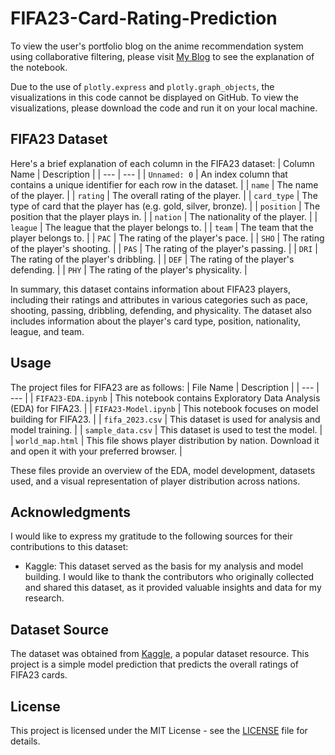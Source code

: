 # FIFA23-Card-Rating-Prediction

To view the user's portfolio blog on the anime recommendation system using collaborative filtering, please visit [My Blog](https://danielrs.systeme.io/fifa23-overall-rating-prediction) to see the explanation of the notebook.

Due to the use of `plotly.express` and `plotly.graph_objects`, the visualizations in this code cannot be displayed on GitHub. To view the visualizations, please download the code and run it on your local machine.

## FIFA23 Dataset
Here's a brief explanation of each column in the FIFA23 dataset:
| Column Name | Description |
| --- | --- |
| `Unnamed: 0` | An index column that contains a unique identifier for each row in the dataset. |
| `name` | The name of the player. |
| `rating` | The overall rating of the player. |
| `card_type` | The type of card that the player has (e.g. gold, silver, bronze). |
| `position` | The position that the player plays in. |
| `nation` | The nationality of the player. |
| `league` | The league that the player belongs to. |
| `team` | The team that the player belongs to. |
| `PAC` | The rating of the player's pace. |
| `SHO` | The rating of the player's shooting. |
| `PAS` | The rating of the player's passing. |
| `DRI` | The rating of the player's dribbling. |
| `DEF` | The rating of the player's defending. |
| `PHY` | The rating of the player's physicality. |

In summary, this dataset contains information about FIFA23 players, including their ratings and attributes in various categories such as pace, shooting, passing, dribbling, defending, and physicality. The dataset also includes information about the player's card type, position, nationality, league, and team.

## Usage
The project files for FIFA23 are as follows:
| File Name | Description |
| --- | --- |
| `FIFA23-EDA.ipynb` | This notebook contains Exploratory Data Analysis (EDA) for FIFA23. |
| `FIFA23-Model.ipynb` | This notebook focuses on model building for FIFA23. |
| `fifa_2023.csv` | This dataset is used for analysis and model training. |
| `sample_data.csv` | This dataset is used to test the model. |
| `world_map.html` | This file shows player distribution by nation. Download it and open it with your preferred browser. |

These files provide an overview of the EDA, model development, datasets used, and a visual representation of player distribution across nations.

## Acknowledgments

I would like to express my gratitude to the following sources for their contributions to this dataset:

- Kaggle: This dataset served as the basis for my analysis and model building. I would like to thank the contributors who originally collected and shared this dataset, as it provided valuable insights and data for my research.
  
## Dataset Source

The dataset was obtained from [Kaggle](https://www.kaggle.com/datasets/crxxom/fifa2023-all-cards), a popular dataset resource. This project is a simple model prediction that predicts the overall ratings of FIFA23 cards.

## License

This project is licensed under the MIT License - see the [LICENSE](LICENSE) file for details.
